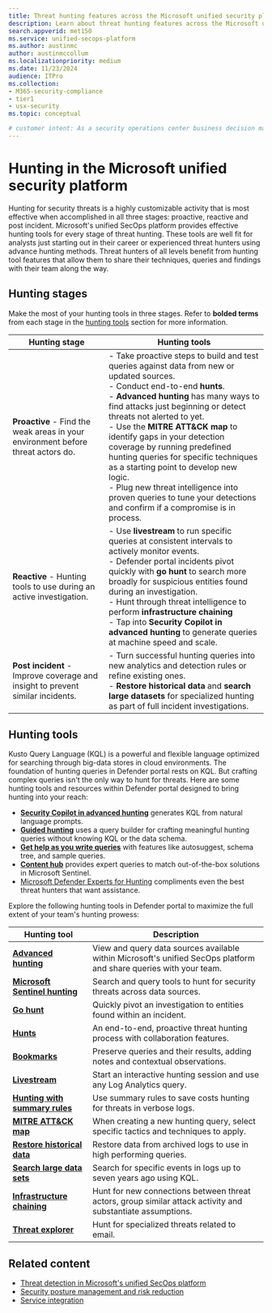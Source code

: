 ```yaml
---
title: Threat hunting features across the Microsoft unified security platform
description: Learn about threat hunting features across the Microsoft unified security platform
search.appverid: met150
ms.service: unified-secops-platform
ms.author: austinmc
author: austinmccollum
ms.localizationpriority: medium
ms.date: 11/23/2024
audience: ITPro
ms.collection:
- M365-security-compliance
- tier1
- usx-security
ms.topic: conceptual

# customer intent: As a security operations center business decision maker, I want to learn about threat hunting tools available in the Microsoft unified security platform so I can get visibility into, and disrupt attacks in real time across identities, endpoints, email, cloud apps, data in hybrid and multicloud environments.
---
```


# Hunting in the Microsoft unified security platform

Hunting for security threats is a highly customizable activity that is most effective when accomplished in all three stages: proactive, reactive and post incident. Microsoft's unified SecOps platform provides effective hunting tools for every stage of threat hunting. These tools are well fit for analysts just starting out in their career or experienced threat hunters using advance hunting methods. Threat hunters of all levels benefit from hunting tool features that allow them to share their techniques, queries and findings with their team along the way.

## Hunting stages

Make the most of your hunting tools in three stages. Refer to **bolded terms** from each stage in the [hunting tools](#hunting-tools) section for more information.

|**Hunting stage**|**Hunting tools**|
|---|---|
| **Proactive** - Find the weak areas in your environment before threat actors do. | - Take proactive steps to build and test queries against data from new or updated sources.<br> - Conduct end-to-end **hunts**.<br> - **Advanced hunting** has many ways to find attacks just beginning or detect threats not alerted to yet.<br> - Use the **MITRE ATT&CK map** to identify gaps in your detection coverage by running predefined hunting queries for specific techniques as a starting point to develop new logic.<br> - Plug new threat intelligence into proven queries to tune your detections and confirm if a compromise is in process.|
| **Reactive** - Hunting tools to use during an active investigation. | - Use **livestream** to run specific queries at consistent intervals to actively monitor events.<br> - Defender portal incidents pivot quickly with **go hunt** to search more broadly for suspicious entities found during an investigation.<br> - Hunt through threat intelligence to perform **infrastructure chaining**<br> - Tap into **Security Copilot in advanced hunting** to generate queries at machine speed and scale.|
| **Post incident** - Improve coverage and insight to prevent similar incidents. | - Turn successful hunting queries into new analytics and detection rules or refine existing ones.<br> - **Restore historical data** and **search large datasets** for specialized hunting as part of full incident investigations.|

## Hunting tools

Kusto Query Language (KQL) is a powerful and flexible language optimized for searching through big-data stores in cloud environments. The foundation of hunting queries in Defender portal rests on KQL. But crafting complex queries isn't the only way to hunt for threats. Here are some hunting tools and resources within Defender portal designed to bring hunting into your reach:

- [**Security Copilot in advanced hunting**](/defender-xdr/advanced-hunting-security-copilot) generates KQL from natural language prompts.
- [**Guided hunting**](/defender-xdr/advanced-hunting-query-builder) uses a query builder for crafting meaningful hunting queries without knowing KQL or the data schema.
- [**Get help as you write queries**](/defender-xdr/advanced-hunting-query-language#get-help-as-you-write-queries) with features like autosuggest, schema tree, and sample queries.
- [**Content hub**](/azure/sentinel/sentinel-solutions-deploy?tabs=azure-portal#hunting-query) provides expert queries to match out-of-the-box solutions in Microsoft Sentinel.
- [Microsoft Defender Experts for Hunting](/defender-xdr/advanced-hunting-overview) compliments even the best threat hunters that want assistance.

Explore the following hunting tools in Defender portal to maximize the full extent of your team's hunting prowess:

| **Hunting tool** | **Description** |
|---|---|
|[**Advanced hunting**](/defender-xdr/advanced-hunting-microsoft-defender) | View and query data sources available within Microsoft's unified SecOps platform and share queries with your team. |
|[**Microsoft Sentinel hunting**](/azure/sentinel/hunting) | Search and query tools to hunt for security threats across data sources.|
|[**Go hunt**](/defender-xdr/advanced-hunting-go-hunt) | Quickly pivot an investigation to entities found within an incident. |
|[**Hunts**](/azure/sentinel/hunts) | An end-to-end, proactive threat hunting process with collaboration features. |
|[**Bookmarks**](/azure/sentinel/bookmarks) | Preserve queries and their results, adding notes and contextual observations.|
|[**Livestream**](/azure/sentinel/livestream) | Start an interactive hunting session and use any Log Analytics query. |
|[**Hunting with summary rules**](/azure/sentinel/summary-rules#quickly-find-a-malicious-ip-address-in-your-network-traffic) | Use summary rules to save costs hunting for threats in verbose logs.|
|[**MITRE ATT&CK map**](/azure/sentinel/mitre-coverage#use-the-mitre-attck-framework-in-analytics-rules-and-incidents) | When creating a new hunting query, select specific tactics and techniques to apply.|
|[**Restore historical data**](/sentinel/restore) | Restore data from archived logs to use in high performing queries. |
|[**Search large data sets**](/sentinel/search-jobs?tabs=defender-portal) | Search for specific events in logs up to seven years ago using KQL. |
|[**Infrastructure chaining**](/defender/threat-intelligence/infrastructure-chaining) | Hunt for new connections between threat actors, group similar attack activity and substantiate assumptions.|
|[**Threat explorer**](/defender-office-365/threat-explorer-threat-hunting) | Hunt for specialized threats related to email. |

## Related content

- [Threat detection in Microsoft's unified SecOps platform](/unified-secops-platform/detect-threats-overview)
- [Security posture management and risk reduction](/unified-secops-platform/reduce-risk-overview)
- [Service integration](/unified-secops-platform/overview-defender-portal)

